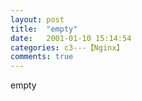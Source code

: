 ```yaml
---
layout: post
title:  "empty"
date:   2001-01-10 15:14:54
categories: c3---【Nginx】
comments: true
---
```

empty
